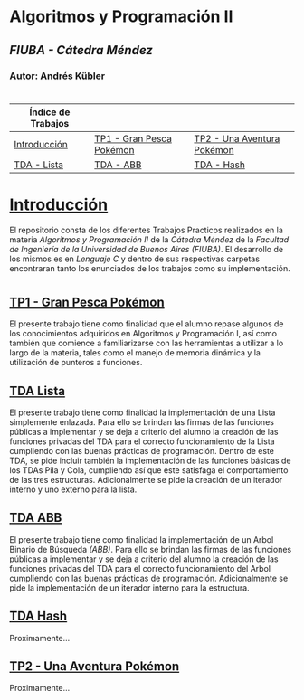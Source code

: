 # Algoritmos y Programación II

## *FIUBA - Cátedra Méndez*
### Autor: Andrés Kübler
#

|Índice de Trabajos|||
| --- | --- | --- |
|  [Introducción](#Introducción)  |  [TP1 - Gran Pesca Pokémon](#TP1)  |  [TP2 - Una Aventura Pokémon](#TP2)  |
|  [TDA - Lista](#TDA_lista)  |  [TDA - ABB](#TDA_ABB)  |  [TDA - Hash](#TDA_Hash)  |

#

# **[Introducción](./Introducción)**
El repositorio consta de los diferentes Trabajos Practicos realizados en la materia *Algoritmos y Programación II* de la *Cátedra Méndez* de la *Facultad de Ingeniería de la Universidad de Buenos Aires (FIUBA)*. El desarrollo de los mismos es en *Lenguaje C* y dentro de sus respectivas carpetas encontraran tanto los enunciados de los trabajos como su implementación.

#
## [TP1 - Gran Pesca Pokémon](./Algo2_TP1)
El presente trabajo tiene como finalidad que el alumno repase algunos de los conocimientos adquiridos en Algoritmos y
Programación I, así como también que comience a familiarizarse con las herramientas a utilizar a lo largo de la materia,
tales como el manejo de memoria dinámica y la utilización de punteros a funciones.

## [TDA Lista](./Algo2_TDA_Lista)
El presente trabajo tiene como finalidad la implementación de una Lista simplemente enlazada. Para ello se brindan las firmas de las funciones públicas a implementar y se deja a criterio del alumno la creación de las funciones privadas del TDA para el correcto funcionamiento de la Lista cumpliendo con las buenas prácticas de programación. Dentro de este TDA, se pide incluir también la implementación de las funciones básicas de los TDAs Pila y Cola, cumpliendo así que este satisfaga el comportamiento de las tres estructuras. Adicionalmente se pide la creación de un iterador interno y uno externo para la lista.

## [TDA ABB](./TDA_ABB)
El presente trabajo tiene como finalidad la implementación de un Arbol Binario de Búsqueda *(ABB)*. Para ello se brindan las firmas de las funciones públicas a implementar y se deja a criterio del alumno la creación de las funciones privadas del TDA para el correcto funcionamiento del Arbol cumpliendo con las buenas prácticas de programación. Adicionalmente se pide la implementación de un iterador interno para la estructura.

## [TDA Hash](./TDA_Hash)
Proximamente...

## [TP2 - Una Aventura Pokémon](./TP2)
Proximamente...